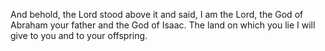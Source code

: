 And behold, the Lord stood above it and said, I am the Lord, the God of Abraham your father and the God of Isaac. The land on which you lie I will give to you and to your offspring.
